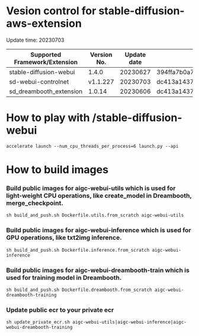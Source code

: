 # Vesion control for stable-diffusion-aws-extension

Update time: 20230703

| Supported Framework/Extension | Version No.| Update date | Commit ID |
| --------------------- | --------- | --------------------- | --------- |
| stable-diffusion-webui|1.4.0|20230627|394ffa7b0a7fff3ec484bcd084e673a8b301ccc8|
| sd-webui-controlnet | v1.1.227|20230703| dc413a14379b165355502d9f65856c40a4bb5b6f |
| sd_dreambooth_extension | 1.0.14| 20230606| dc413a14379b165355502d9f65856c40a4bb5b6f|

# How to play with /stable-diffusion-webui

```
accelerate launch --num_cpu_threads_per_process=6 launch.py --api

```

# How to build images

### Build public images for aigc-webui-utils which is used for light-weight CPU operations, like create_model in Dreambooth, merge_checkpoint.

```
sh build_and_push.sh Dockerfile.utils.from_scratch aigc-webui-utils

```

### Build public images for aigc-webui-inference which is used for GPU operations, like txt2img inference.

```
sh build_and_push.sh Dockerfile.inference.from_scratch aigc-webui-inference

```

### Build public images for aigc-webui-dreambooth-train which is used for training model in Dreambooth.

```
sh build_and_push.sh Dockerfile.dreambooth.from_scratch aigc-webui-dreambooth-training

```

### Update public ecr to your private ecr

```
sh update_private_ecr.sh aigc-webui-utils|aigc-webui-inference|aigc-webui-dreambooth-training

```
